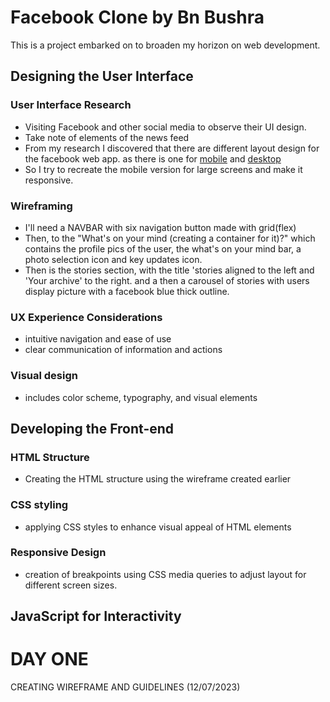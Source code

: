 # Facebook Clone by Bn Bushra

This is a project embarked on to broaden my horizon on web development.

## Designing the User Interface

### User Interface Research

- Visiting Facebook and other social media to observe their UI design.
- Take note of elements of the news feed
- From my research I discovered that there are different layout design for the
  facebook web app. as there is one for [mobile](https://m.facebook.com) and
  [desktop](https://web.facebook.com)
- So I try to recreate the mobile version for large screens and make it
  responsive.

### Wireframing

- I'll need a NAVBAR with six navigation button made with grid(flex)
- Then, to the "What's on your mind (creating a container for it)?" which
  contains the profile pics of the user, the what's on your mind bar, a photo
  selection icon and key updates icon.
- Then is the stories section, with the title 'stories aligned to the left and
  'Your archive' to the right. and a then a carousel of stories with users
  display picture with a facebook blue thick outline.

### UX Experience Considerations

- intuitive navigation and ease of use
- clear communication of information and actions

### Visual design

- includes color scheme, typography, and visual elements

## Developing the Front-end

### HTML Structure

- Creating the HTML structure using the wireframe created earlier

### CSS styling

- applying CSS styles to enhance visual appeal of HTML elements

### Responsive Design

- creation of breakpoints using CSS media queries to adjust layout for different
  screen sizes.

## JavaScript for Interactivity

# DAY ONE

CREATING WIREFRAME AND GUIDELINES (12/07/2023)
